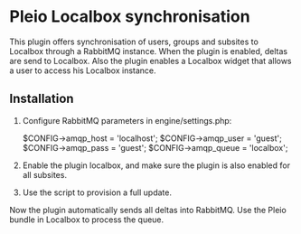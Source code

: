 Pleio Localbox synchronisation
==============================
This plugin offers synchronisation of users, groups and subsites to Localbox through a RabbitMQ instance. When the plugin is enabled, deltas are send to Localbox. Also the plugin enables a Localbox widget that allows a user to access his Localbox instance.

Installation
------------
1. Configure RabbitMQ parameters in engine/settings.php:

    $CONFIG->amqp_host = 'localhost';
    $CONFIG->amqp_user = 'guest';
    $CONFIG->amqp_pass = 'guest';
    $CONFIG->amqp_queue = 'localbox';

1. Enable the plugin localbox, and make sure the plugin is also enabled for all subsites.
2. Use the script to provision a full update.

Now the plugin automatically sends all deltas into RabbitMQ. Use the Pleio bundle in Localbox to process the queue.